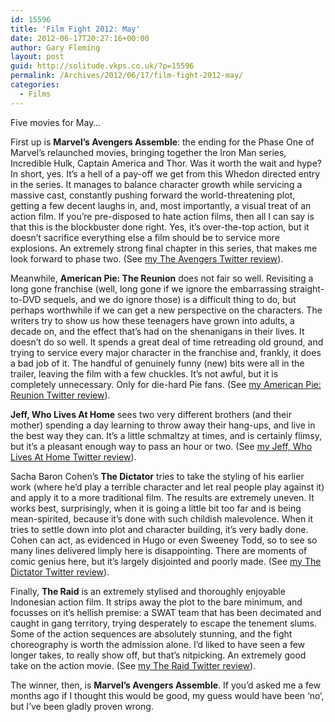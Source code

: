 ```yaml
---
id: 15596
title: 'Film Fight 2012: May'
date: 2012-06-17T20:27:16+00:00
author: Gary Fleming
layout: post
guid: http://solitude.vkps.co.uk/?p=15596
permalink: /Archives/2012/06/17/film-fight-2012-may/
categories:
  - Films
---
```

Five movies for May&#8230;

First up is **Marvel&#8217;s Avengers Assemble**: the ending for the Phase One of Marvel&#8217;s relaunched movies, bringing together the Iron Man series, Incredible Hulk, Captain America and Thor. Was it worth the wait and hype? In short, yes. It&#8217;s a hell of a pay-off we get from this Whedon directed entry in the series. It manages to balance character growth while servicing a massive cast, constantly pushing forward the world-threatening plot, getting a few decent laughs in, and, most importantly, a visual treat of an action film. If you&#8217;re pre-disposed to hate action films, then all I can say is that this is the blockbuster done right. Yes, it&#8217;s over-the-top action, but it doesn&#8217;t sacrifice everything else a film should be to service more explosions. An extremely strong final chapter in this series, that makes me look forward to phase two. (See [my The Avengers Twitter review](http://twitter.com/garyfleming/status/198822416422678528)).

Meanwhile, **American Pie: The Reunion** does not fair so well. Revisiting a long gone franchise (well, long gone if we ignore the embarrassing straight-to-DVD sequels, and we do ignore those) is a difficult thing to do, but perhaps worthwhile if we can get a new perspective on the characters. The writers try to show us how these teenagers have grown into adults, a decade on, and the effect that&#8217;s had on the shenanigans in their lives. It doesn&#8217;t do so well. It spends a great deal of time retreading old ground, and trying to service every major character in the franchise and, frankly, it does a bad job of it. The handful of genuinely funny (new) bits were all in the trailer, leaving the film with a few chuckles. It&#8217;s not awful, but it is completely unnecessary. Only for die-hard Pie fans. (See [my American Pie: Reunion Twitter review](http://twitter.com/garyfleming/status/199480720551448577)).

**Jeff, Who Lives At Home** sees two very different brothers (and their mother) spending a day learning to throw away their hang-ups, and live in the best way they can. It&#8217;s a little schmaltzy at times, and is certainly flimsy, but it&#8217;s a pleasant enough way to pass an hour or two. (See [my Jeff, Who Lives At Home Twitter review](http://twitter.com/garyfleming/status/203241631930007552)).

Sacha Baron Cohen&#8217;s **The Dictator** tries to take the styling of his earlier work (where he&#8217;d play a terrible character and let real people play against it) and apply it to a more traditional film. The results are extremely uneven. It works best, surprisingly, when it is going a little bit too far and is being mean-spirited, because it&#8217;s done with such childish malevolence. When it tries to settle down into plot and character building, it&#8217;s very badly done. Cohen can act, as evidenced in Hugo or even Sweeney Todd, so to see so many lines delivered limply here is disappointing. There are moments of comic genius here, but it&#8217;s largely disjointed and poorly made. (See [my The Dictator Twitter review](http://twitter.com/garyfleming/status/203242259901202433)).

Finally, **The Raid** is an extremely stylised and thoroughly enjoyable Indonesian action film. It strips away the plot to the bare minimum, and focusses on it&#8217;s hellish premise: a SWAT team that has been decimated and caught in gang territory, trying desperately to escape the tenement slums. Some of the action sequences are absolutely stunning, and the fight choreography is worth the admission alone. I&#8217;d liked to have seen a few longer takes, to really show off, but that&#8217;s nitpicking. An extremely good take on the action movie. (See [my The Raid Twitter review](http://twitter.com/garyfleming/status/205410853045022720)).

The winner, then, is **Marvel&#8217;s Avengers Assemble**. If you&#8217;d asked me a few months ago if I thought this would be good, my guess would have been &#8216;no&#8217;, but I&#8217;ve been gladly proven wrong.